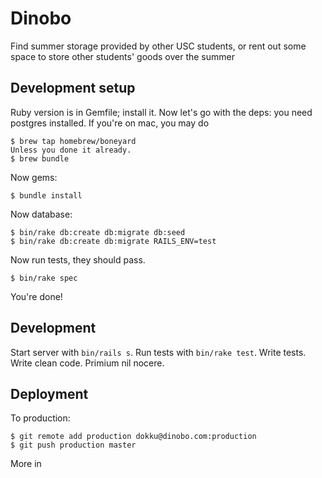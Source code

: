 # Dinobo

Find summer storage provided by other USC students, or rent out some space to
store other students' goods over the summer

## Development setup

Ruby version is in Gemfile; install it. Now let's go with the deps:
you need postgres installed. If you're on mac, you may do

```console
$ brew tap homebrew/boneyard
Unless you done it already.
$ brew bundle
```

Now gems:

```console
$ bundle install
```

Now database:

```console
$ bin/rake db:create db:migrate db:seed
$ bin/rake db:create db:migrate RAILS_ENV=test
```

Now run tests, they should pass.

```
$ bin/rake spec
```

You're done!

## Development

Start server with `bin/rails s`. Run tests with `bin/rake test`.
Write tests. Write clean code. Primium nil nocere.

## Deployment

To production:

```console
$ git remote add production dokku@dinobo.com:production
$ git push production master
```

More in
